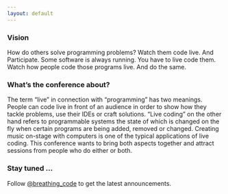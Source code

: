 ```yaml
---
layout: default
---
```


### Vision

How do others solve programming problems? Watch them code live. And Participate.
Some software is always running. You have to live code them. Watch how people
code those programs live. And do the same.

### What’s the conference about?

The term “live” in connection with “programming” has two meanings. People can
code live in front of an audience in order to show how they tackle problems, use
their IDEs or craft solutions. “Live coding” on the other hand refers to
programmable systems the state of which is changed on the fly when certain
programs are being added, removed or changed. Creating music on-stage with
computers is one of the typical applications of live coding. This conference
wants to bring both aspects together and attract sessions from people who do
either or both.

### Stay tuned ...

Follow [@breathing_code](https://twitter.com/breathing_code) to get the latest
announcements.

